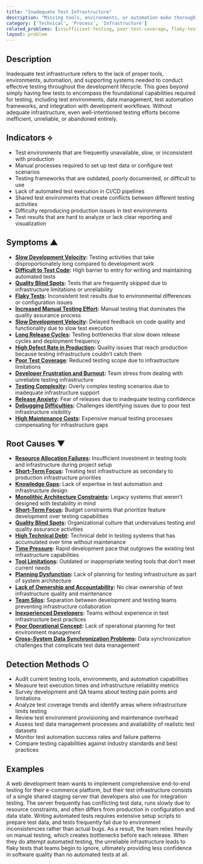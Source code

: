 ```yaml
---
title: "Inadequate Test Infrastructure"
description: "Missing tools, environments, or automation make thorough testing slow or impossible"
category: ['Technical', 'Process', 'Infrastructure']
related_problems: [insufficient-testing, poor-test-coverage, flaky-tests]
layout: problem
---
```


## Description

Inadequate test infrastructure refers to the lack of proper tools, environments, automation, and supporting systems needed to conduct effective testing throughout the development lifecycle. This goes beyond simply having few tests to encompass the foundational capabilities required for testing, including test environments, data management, test automation frameworks, and integration with development workflows. Without adequate infrastructure, even well-intentioned testing efforts become inefficient, unreliable, or abandoned entirely.

## Indicators ⟡

- Test environments that are frequently unavailable, slow, or inconsistent with production
- Manual processes required to set up test data or configure test scenarios
- Testing frameworks that are outdated, poorly documented, or difficult to use
- Lack of automated test execution in CI/CD pipelines
- Shared test environments that create conflicts between different testing activities
- Difficulty reproducing production issues in test environments
- Test results that are hard to analyze or lack clear reporting and visualization

## Symptoms ▲

- **[Slow Development Velocity](slow-development-velocity.md):** Testing activities that take disproportionately long compared to development work
- **[Difficult to Test Code](difficult-to-test-code.md):** High barrier to entry for writing and maintaining automated tests
- **[Quality Blind Spots](quality-blind-spots.md):** Tests that are frequently skipped due to infrastructure limitations or unreliability
- **[Flaky Tests](flaky-tests.md):** Inconsistent test results due to environmental differences or configuration issues
- **[Increased Manual Testing Effort](increased-manual-testing-effort.md):** Manual testing that dominates the quality assurance process
- **[Slow Development Velocity](slow-development-velocity.md):** Delayed feedback on code quality and functionality due to slow test execution
- **[Long Release Cycles](long-release-cycles.md):** Testing bottlenecks that slow down release cycles and deployment frequency
- **[High Defect Rate in Production](high-defect-rate-in-production.md):** Quality issues that reach production because testing infrastructure couldn't catch them
- **[Poor Test Coverage](poor-test-coverage.md):** Reduced testing scope due to infrastructure limitations
- **[Developer Frustration and Burnout](developer-frustration-and-burnout.md):** Team stress from dealing with unreliable testing infrastructure
- **[Testing Complexity](testing-complexity.md):** Overly complex testing scenarios due to inadequate infrastructure support
- **[Release Anxiety](release-anxiety.md):** Fear of releases due to inadequate testing confidence
- **[Debugging Difficulties](debugging-difficulties.md):** Challenges identifying issues due to poor test infrastructure visibility
- **[High Maintenance Costs](high-maintenance-costs.md):** Expensive manual testing processes compensating for infrastructure gaps

## Root Causes ▼

- **[Resource Allocation Failures](resource-allocation-failures.md):** Insufficient investment in testing tools and infrastructure during project setup
- **[Short-Term Focus](short-term-focus.md):** Treating test infrastructure as secondary to production infrastructure priorities
- **[Knowledge Gaps](knowledge-gaps.md):** Lack of expertise in test automation and infrastructure design
- **[Monolithic Architecture Constraints](monolithic-architecture-constraints.md):** Legacy systems that weren't designed with testability in mind
- **[Short-Term Focus](short-term-focus.md):** Budget constraints that prioritize feature development over testing capabilities  
- **[Quality Blind Spots](quality-blind-spots.md):** Organizational culture that undervalues testing and quality assurance activities
- **[High Technical Debt](high-technical-debt.md):** Technical debt in testing systems that has accumulated over time without maintenance
- **[Time Pressure](time-pressure.md):** Rapid development pace that outgrows the existing test infrastructure capabilities
- **[Tool Limitations](tool-limitations.md):** Outdated or inappropriate testing tools that don't meet current needs
- **[Planning Dysfunction](planning-dysfunction.md):** Lack of planning for testing infrastructure as part of system architecture
- **[Lack of Ownership and Accountability](lack-of-ownership-and-accountability.md):** No clear ownership of test infrastructure quality and maintenance
- **[Team Silos](team-silos.md):** Separation between development and testing teams preventing infrastructure collaboration
- **[Inexperienced Developers](inexperienced-developers.md):** Teams without experience in test infrastructure best practices
- **[Poor Operational Concept](poor-operational-concept.md):** Lack of operational planning for test environment management
- **[Cross-System Data Synchronization Problems](cross-system-data-synchronization-problems.md):** Data synchronization challenges that complicate test data management

## Detection Methods ○

- Audit current testing tools, environments, and automation capabilities
- Measure test execution times and infrastructure reliability metrics
- Survey development and QA teams about testing pain points and limitations
- Analyze test coverage trends and identify areas where infrastructure limits testing
- Review test environment provisioning and maintenance overhead
- Assess test data management processes and availability of realistic test datasets
- Monitor test automation success rates and failure patterns
- Compare testing capabilities against industry standards and best practices

## Examples

A web development team wants to implement comprehensive end-to-end testing for their e-commerce platform, but their test infrastructure consists of a single shared staging server that developers also use for integration testing. The server frequently has conflicting test data, runs slowly due to resource constraints, and often differs from production in configuration and data state. Writing automated tests requires extensive setup scripts to prepare test data, and tests frequently fail due to environment inconsistencies rather than actual bugs. As a result, the team relies heavily on manual testing, which creates bottlenecks before each release. When they do attempt automated testing, the unreliable infrastructure leads to flaky tests that teams begin to ignore, ultimately providing less confidence in software quality than no automated tests at all.